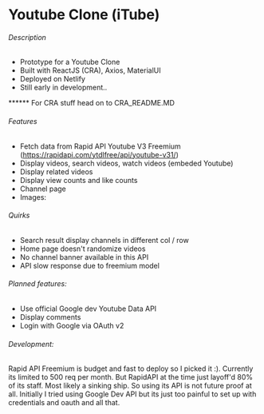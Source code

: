 # Youtube Clone (iTube)

###### Description
- Prototype for a Youtube Clone
- Built with ReactJS (CRA), Axios, MaterialUI
- Deployed on Netlify
- Still early in development..

****** For CRA stuff head on to CRA_README.MD

###### Features
- Fetch data from Rapid API Youtube V3 Freemium (https://rapidapi.com/ytdlfree/api/youtube-v31/)
- Display videos, search videos, watch videos (embeded Youtube)
- Display related videos
- Display view counts and like counts
- Channel page 
- Images:


###### Quirks
- Search result display channels in different col / row
- Home page doesn't randomize videos
- No channel banner available in this API
- API slow response due to freemium model

###### Planned features:
- Use official Google dev Youtube Data API
- Display comments
- Login with Google via OAuth v2


###### Development:
Rapid API Freemium is budget and fast to deploy so I picked it :).
Currently its limited to 500 req per month.
But RapidAPI at the time just layoff'd 80% of its staff. Most likely a sinking ship.
So using its API is not future proof at all.
Initially I tried using Google Dev API but its just too painful to set up with credentials and oauth and all that.


